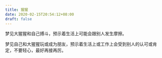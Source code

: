 ```yaml
---
title: 猩猩
date: 2020-02-15T20:54:12+08:00
draft: false
---
```


梦见大猩猩和自己搏斗，预示着生活上可能会跟别人发生摩擦。



梦见自己和大猩猩玩或成为朋友，预示着生活上或工作上会受到别人的认可或肯定，不要轻心，最好再接再厉。

